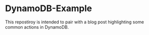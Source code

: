 # DynamoDB-Example

This repostiroy is intended to pair with a blog post highlighting some common actions in DynamoDB.
